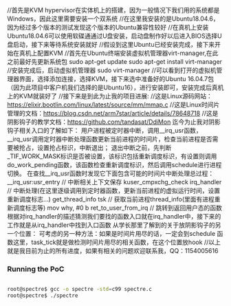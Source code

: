 //首先是KVM hypervisor在实体机上的搭建，因为一般情况下我们用的系统都是Windows，因此这里需要安装一个双系统
//在这里我安装的是Ubuntu18.04.6，因为经过多个版本的测试发现这个版本的Ubuntu兼容性较好
//在真机上安装Ubuntu18.04.6可以使用软碟通通过U盘安装，启动盘制作好以后进入BIOS选择U盘启动，接下来等待系统安装就好
//假设到这里Ubuntu已经安装完成，接下来开始在真机上配置KVM
//首先在Ubuntu终端安装虚拟机管理器virt-manager,在此之前最好先更新系统包
sudo apt-get update
sudo apt-get install virt-manager
//安装完成后，启动虚拟机管理器
sudo virt-manager
//可以看到打开的虚拟机管理器界面，选择添加连接，选择KVM，接下来选中准备好的Ubuntu 16.04.7包（因为此项目中客户机我们选择的是Ubuntu16），进行安装即可，安装完成后真机上的KVM就装好了
//接下来是到此为止我的项目进展:
//这是Linux源码网站：https://elixir.bootlin.com/linux/latest/source/mm/mmap.c
//这是Linux时间片管理的文档：https://blog.csdn.net/arm7star/article/details/78648718
//这是阴影钩子的教学文档：https://github.com/tandasat/DdiMon
迄今为止我对阴影钩子相关入口的了解如下：
用户进程被定时器中断，调用__irq_usr函数，__irq_usr调用定时器中断处理函数更新当前进程的时间片，检查当前进程是否需要被抢占，设置抢占标识，中断退出；
退出中断之前，先判断_TIF_WORK_MASK标识是否被设置，该标识包括重新调度标识，有设置则调用do_work_pending函数，该函数检查重新调度标识，然后调用schedule进行进程切换。
在查找__irq_usr函数时发现它下面包含可能的时间片中断处理总过程：
__irq_usr:usr_entry // 中断相关上下文保存
kuser_cmpxchg_check
irq_handler // 中断处理(在这里逐级调用到定时器函数，更新当前进程的虚拟运行时间，设置重新调度标志...)
get_thread_info tsk // 获取当前进程thread_info(里面有进程重新调度标志等)
mov why, #0
b ret_to_user_from_irq // 跳转到返回用户态的函数
根据对irq_handler的描述猜测我们要找的函数入口就在irq_handler中，接下来的工作就是从irq_handler中找到入口函数
从学长那里了解到的关于放阴影钩子的另一个位置：
可考虑的另一种方法：如果是时间片用尽的话，一定会到schedule 函数这里，task_tick就是做检测时间片用尽的相关函数，在这个位置放hook
//以上就是我目前为止的所有进度，如果有相关的问题欢迎联系我，QQ：1154005616

### Running the PoC 

```bash

root@spectre$ gcc -o spectre -std=c99 spectre.c
root@spectre$ ./spectre

```
